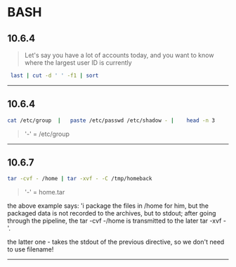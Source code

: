 # BASH

## 10.6.4

>Let's say you have a lot of accounts today, and you want to know where the largest user ID is currently
```bash
 last | cut -d ' ' -f1 | sort
```
-------
## 10.6.4

```bash
cat /etc/group	|	paste /etc/passwd /etc/shadow -	|	 head -n 3
```
> '-' = /etc/group 
-------
## 10.6.7

```bash
tar -cvf - /home | tar -xvf - -C /tmp/homeback
```
> '-' = home.tar 

the above example says: 'i package the files in /home for him, but the packaged data is not recorded to the archives, but to stdout; after going through the pipeline, the tar -cvf -/home is transmitted to the later tar -xvf -'. 

the latter one - takes the stdout of the previous directive, so we don't need to use filename! 

------------